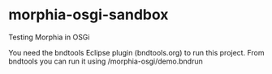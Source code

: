 morphia-osgi-sandbox
====================

Testing Morphia in OSGi

You need the bndtools Eclipse plugin (bndtools.org) to run this project. From bndtools you can run it using /morphia-osgi/demo.bndrun
